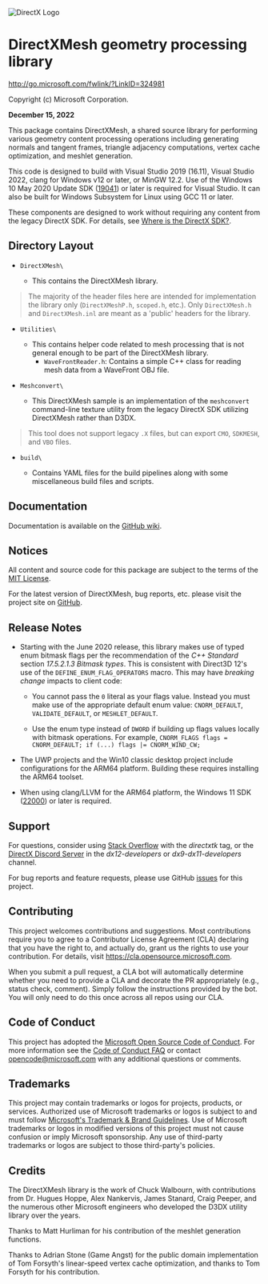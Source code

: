 ![DirectX Logo](https://raw.githubusercontent.com/wiki/Microsoft/DirectXMesh/X_jpg.jpg)

# DirectXMesh geometry processing library

http://go.microsoft.com/fwlink/?LinkID=324981

Copyright (c) Microsoft Corporation.

**December 15, 2022**

This package contains DirectXMesh, a shared source library for performing various geometry content processing operations including generating normals and tangent frames, triangle adjacency computations, vertex cache optimization, and meshlet generation.

This code is designed to build with Visual Studio 2019 (16.11), Visual Studio 2022, clang for Windows v12 or later, or MinGW 12.2. Use of the Windows 10 May 2020 Update SDK ([19041](https://walbourn.github.io/windows-10-may-2020-update-sdk/)) or later is required for Visual Studio. It can also be built for Windows Subsystem for Linux using GCC 11 or later.

These components are designed to work without requiring any content from the legacy DirectX SDK. For details, see [Where is the DirectX SDK?](https://aka.ms/dxsdk).

## Directory Layout

* ``DirectXMesh\``

   + This contains the DirectXMesh library.

> The majority of the header files here are intended for  implementation the library only (``DirectXMeshP.h``, ``scoped.h``, etc.). Only ``DirectXMesh.h`` and ``DirectXMesh.inl`` are meant as a 'public' headers for the library.

* ``Utilities\``

  + This contains helper code related to mesh processing that is not general enough to be part of the DirectXMesh library.
    * ``WaveFrontReader.h``: Contains a simple C++ class for reading mesh data from a WaveFront OBJ file.

* ``Meshconvert\``

  + This DirectXMesh sample is an implementation of the ``meshconvert`` command-line texture utility from the legacy DirectX SDK utilizing DirectXMesh rather than D3DX.

> This tool does not support legacy ``.X`` files, but can export ``CMO``, ``SDKMESH``, and ``VBO`` files.

* ``build\``

  + Contains YAML files for the build pipelines along with some miscellaneous build files and scripts.

## Documentation

Documentation is available on the [GitHub wiki](https://github.com/Microsoft/DirectXMesh/wiki).

## Notices

All content and source code for this package are subject to the terms of the [MIT License](https://github.com/microsoft/DirectXMesh/blob/main/LICENSE).

For the latest version of DirectXMesh, bug reports, etc. please visit the project site on [GitHub](https://github.com/microsoft/DirectXMesh).

## Release Notes

* Starting with the June 2020 release, this library makes use of typed enum bitmask flags per the recommendation of the _C++ Standard_ section *17.5.2.1.3 Bitmask types*. This is consistent with Direct3D 12's use of the ``DEFINE_ENUM_FLAG_OPERATORS`` macro. This may have *breaking change* impacts to client code:

  * You cannot pass the ``0`` literal as your flags value. Instead you must make use of the appropriate default enum value: ``CNORM_DEFAULT``, ``VALIDATE_DEFAULT``, or ``MESHLET_DEFAULT``.

  * Use the enum type instead of ``DWORD`` if building up flags values locally with bitmask operations. For example, ```CNORM_FLAGS flags = CNORM_DEFAULT; if (...) flags |= CNORM_WIND_CW;```

* The UWP projects and the Win10 classic desktop project include configurations for the ARM64 platform. Building these requires installing the ARM64 toolset.

* When using clang/LLVM for the ARM64 platform, the Windows 11 SDK ([22000](https://walbourn.github.io/windows-sdk-for-windows-11/)) or later is required.

## Support

For questions, consider using [Stack Overflow](https://stackoverflow.com/questions/tagged/directxtk) with the *directxtk* tag, or the [DirectX Discord Server](https://discord.gg/directx) in the *dx12-developers* or *dx9-dx11-developers* channel.

For bug reports and feature requests, please use GitHub [issues](https://github.com/microsoft/DirectXMesh/issues) for this project.

## Contributing

This project welcomes contributions and suggestions. Most contributions require you to agree to a Contributor License Agreement (CLA) declaring that you have the right to, and actually do, grant us the rights to use your contribution. For details, visit https://cla.opensource.microsoft.com.

When you submit a pull request, a CLA bot will automatically determine whether you need to provide a CLA and decorate the PR appropriately (e.g., status check, comment). Simply follow the instructions provided by the bot. You will only need to do this once across all repos using our CLA.

## Code of Conduct

This project has adopted the [Microsoft Open Source Code of Conduct](https://opensource.microsoft.com/codeofconduct/). For more information see the [Code of Conduct FAQ](https://opensource.microsoft.com/codeofconduct/faq/) or contact [opencode@microsoft.com](mailto:opencode@microsoft.com) with any additional questions or comments.

## Trademarks

This project may contain trademarks or logos for projects, products, or services. Authorized use of Microsoft trademarks or logos is subject to and must follow [Microsoft's Trademark & Brand Guidelines](https://www.microsoft.com/en-us/legal/intellectualproperty/trademarks/usage/general). Use of Microsoft trademarks or logos in modified versions of this project must not cause confusion or imply Microsoft sponsorship. Any use of third-party trademarks or logos are subject to those third-party's policies.

## Credits

The DirectXMesh library is the work of Chuck Walbourn, with contributions from Dr. Hugues Hoppe, Alex Nankervis, James Stanard, Craig Peeper, and the numerous other Microsoft engineers who developed the D3DX utility library over the years.

Thanks to Matt Hurliman for his contribution of the meshlet generation functions.

Thanks to Adrian Stone (Game Angst) for the public domain implementation of Tom Forsyth's linear-speed vertex cache optimization, and thanks to Tom Forsyth for his contribution.
